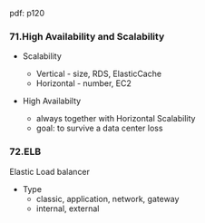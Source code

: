 pdf: p120

### 71.High Availability and Scalability
- Scalability
    - Vertical - size, RDS, ElasticCache
    - Horizontal - number, EC2

- High Availabilty
    - always together with Horizontal Scalability
    - goal: to survive a data center loss

### 72.ELB
Elastic Load balancer
- Type
    - classic, application, network, gateway
    - internal, external